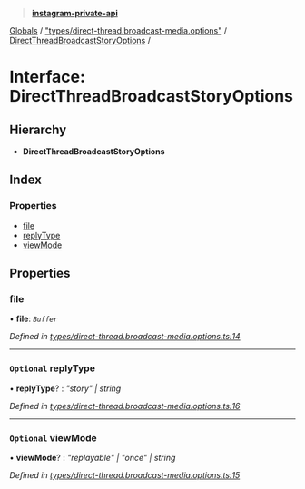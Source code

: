 > **[instagram-private-api](../README.md)**

[Globals](../README.md) / ["types/direct-thread.broadcast-media.options"](../modules/_types_direct_thread_broadcast_media_options_.md) / [DirectThreadBroadcastStoryOptions](_types_direct_thread_broadcast_media_options_.directthreadbroadcaststoryoptions.md) /

# Interface: DirectThreadBroadcastStoryOptions

## Hierarchy

* **DirectThreadBroadcastStoryOptions**

## Index

### Properties

* [file](_types_direct_thread_broadcast_media_options_.directthreadbroadcaststoryoptions.md#file)
* [replyType](_types_direct_thread_broadcast_media_options_.directthreadbroadcaststoryoptions.md#optional-replytype)
* [viewMode](_types_direct_thread_broadcast_media_options_.directthreadbroadcaststoryoptions.md#optional-viewmode)

## Properties

###  file

• **file**: *`Buffer`*

*Defined in [types/direct-thread.broadcast-media.options.ts:14](https://github.com/dilame/instagram-private-api/blob/3e16058/src/types/direct-thread.broadcast-media.options.ts#L14)*

___

### `Optional` replyType

• **replyType**? : *"story" | string*

*Defined in [types/direct-thread.broadcast-media.options.ts:16](https://github.com/dilame/instagram-private-api/blob/3e16058/src/types/direct-thread.broadcast-media.options.ts#L16)*

___

### `Optional` viewMode

• **viewMode**? : *"replayable" | "once" | string*

*Defined in [types/direct-thread.broadcast-media.options.ts:15](https://github.com/dilame/instagram-private-api/blob/3e16058/src/types/direct-thread.broadcast-media.options.ts#L15)*